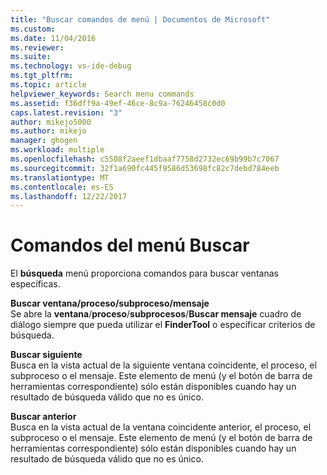 ```yaml
---
title: "Buscar comandos de menú | Documentos de Microsoft"
ms.custom: 
ms.date: 11/04/2016
ms.reviewer: 
ms.suite: 
ms.technology: vs-ide-debug
ms.tgt_pltfrm: 
ms.topic: article
helpviewer_keywords: Search menu commands
ms.assetid: f36dff9a-49ef-46ce-8c9a-76246458c0d0
caps.latest.revision: "3"
author: mikejo5000
ms.author: mikejo
manager: ghogen
ms.workload: multiple
ms.openlocfilehash: c5508f2aeef1dbaaf7758d2732ec69b99b7c7067
ms.sourcegitcommit: 32f1a690fc445f9586d53698fc82c7debd784eeb
ms.translationtype: MT
ms.contentlocale: es-ES
ms.lasthandoff: 12/22/2017
---
```

# <a name="search-menu-commands"></a>Comandos del menú Buscar
El **búsqueda** menú proporciona comandos para buscar ventanas específicas.  
  
 **Buscar ventana/proceso/subproceso/mensaje**  
 Se abre la **ventana**/**proceso**/**subprocesos**/**Buscar mensaje** cuadro de diálogo siempre que pueda utilizar el **FinderTool** o especificar criterios de búsqueda.  
  
 **Buscar siguiente**  
 Busca en la vista actual de la siguiente ventana coincidente, el proceso, el subproceso o el mensaje. Este elemento de menú (y el botón de barra de herramientas correspondiente) sólo están disponibles cuando hay un resultado de búsqueda válido que no es único.  
  
 **Buscar anterior**  
 Busca en la vista actual de la ventana coincidente anterior, el proceso, el subproceso o el mensaje. Este elemento de menú (y el botón de barra de herramientas correspondiente) sólo están disponibles cuando hay un resultado de búsqueda válido que no es único.